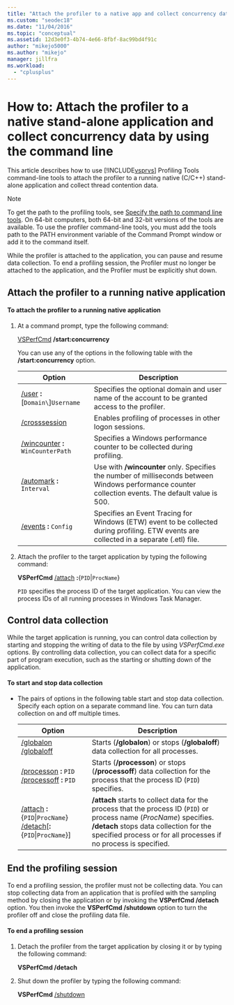 ```yaml
---
title: "Attach the profiler to a native app and collect concurrency data"
ms.custom: "seodec18"
ms.date: "11/04/2016"
ms.topic: "conceptual"
ms.assetid: 12d3e0f3-4b74-4e66-8fbf-8ac99bd4f91c
author: "mikejo5000"
ms.author: "mikejo"
manager: jillfra
ms.workload:
  - "cplusplus"
---
```

# How to: Attach the profiler to a native stand-alone application and collect concurrency data by using the command line
This article describes how to use [!INCLUDE[vsprvs](../code-quality/includes/vsprvs_md.md)] Profiling Tools command-line tools to attach the profiler to a running native (C/C++) stand-alone application and collect thread contention data.

> [!NOTE]
> To get the path to the profiling tools, see [Specify the path to command line tools](../profiling/specifying-the-path-to-profiling-tools-command-line-tools.md). On 64-bit computers, both 64-bit and 32-bit versions of the tools are available. To use the profiler command-line tools, you must add the tools path to the PATH environment variable of the Command Prompt window or add it to the command itself.

 While the profiler is attached to the application, you can pause and resume data collection. To end a profiling session, the Profiler must no longer be attached to the application, and the Profiler must be explicitly shut down.

## Attach the profiler to a running native application

#### To attach the profiler to a running native application

1. At a command prompt, type the following command:

     [VSPerfCmd](../profiling/vsperfcmd.md) **/start:concurrency**

     You can use any of the options in the following table with the **/start:concurrency** option.

    |Option|Description|
    |------------|-----------------|
    |[/user](../profiling/user-vsperfcmd.md) **:**[`Domain\`]`Username`|Specifies the optional domain and user name of the account to be granted access to the profiler.|
    |[/crosssession](../profiling/crosssession.md)|Enables profiling of processes in other logon sessions.|
    |[/wincounter](../profiling/wincounter.md) **:** `WinCounterPath`|Specifies a Windows performance counter to be collected during profiling.|
    |[/automark](../profiling/automark.md) **:** `Interval`|Use with **/wincounter** only. Specifies the number of milliseconds between Windows performance counter collection events. The default value is 500.|
    |[/events](../profiling/events-vsperfcmd.md) **:** `Config`|Specifies an Event Tracing for Windows (ETW) event to be collected during profiling. ETW events are collected in a separate (.etl) file.|

2. Attach the profiler to the target application by typing the following command:

     **VSPerfCmd**  [/attach](../profiling/attach.md) **:**{`PID`&#124;`ProcName`}

     `PID` specifies the process ID of the target application. You can view the process IDs of all running processes in Windows Task Manager.

## Control data collection
 While the target application is running, you can control data collection by starting and stopping the writing of data to the file by using *VSPerfCmd.exe* options. By controlling data collection, you can collect data for a specific part of program execution, such as the starting or shutting down of the application.

#### To start and stop data collection

- The pairs of options in the following table start and stop data collection. Specify each option on a separate command line. You can turn data collection on and off multiple times.

    |Option|Description|
    |------------|-----------------|
    |[/globalon /globaloff](../profiling/globalon-and-globaloff.md)|Starts (**/globalon**) or stops (**/globaloff**) data collection for all processes.|
    |[/processon](../profiling/processon-and-processoff.md) **:** `PID` [/processoff](../profiling/processon-and-processoff.md) **:** `PID`|Starts (**/processon**) or stops (**/processoff**) data collection for the process that the process ID (`PID`) specifies.|
    |[/attach](../profiling/attach.md) **:**{`PID`&#124;`ProcName`} [/detach](../profiling/detach.md)[**:**{`PID`&#124;`ProcName`}]|**/attach** starts to collect data for the process that the process ID (`PID`) or process name (*ProcName*) specifies. **/detach** stops data collection for the specified process or for all processes if no process is specified.|

## End the profiling session
 To end a profiling session, the profiler must not be collecting data. You can stop collecting data from an application that is profiled with the sampling method by closing the application or by invoking the **VSPerfCmd /detach** option. You then invoke the **VSPerfCmd /shutdown** option to turn the profiler off and close the profiling data file.

#### To end a profiling session

1. Detach the profiler from the target application by closing it or by typing the following command:

     **VSPerfCmd /detach**

2. Shut down the profiler by typing the following command:

     **VSPerfCmd**  [/shutdown](../profiling/shutdown.md)